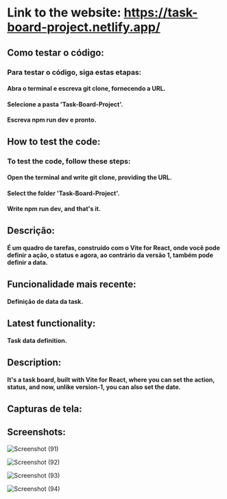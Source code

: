 # Link to the website: https://task-board-project.netlify.app/   






## Como testar o código:

### Para testar o código, siga estas etapas:

#### Abra o terminal e escreva git clone, fornecendo a URL.
#### Selecione a pasta 'Task-Board-Project'.
#### Escreva npm run dev e pronto.





    
## How to test the code:    
### To test the code, follow these steps:         

#### Open the terminal and write git clone, providing the URL.    
#### Select the folder 'Task-Board-Project'.    
#### Write npm run dev, and that's it. 




## Descrição:


#### É um quadro de tarefas, construído com o Vite for React, onde você pode definir a ação, o status e agora, ao contrário da versão 1, também pode definir a data.



## Funcionalidade mais recente:


#### Definição de data da task.




## Latest functionality:


#### Task data definition.



                 
## Description:    

 
#### It's a task board, built with Vite for React, where you can set the action, status, and now, unlike version-1, you can also set the date.        

    









## Capturas de tela:         

## Screenshots:






![Screenshot (91)](https://github.com/RaphaelMarquesMartorella/Task-Board-Project/assets/118463534/d75e292c-6846-4eab-9fc8-876a7e91600a)                                    

 

![Screenshot (92)](https://github.com/RaphaelMarquesMartorella/Task-Board-Project/assets/118463534/d03f64e2-b166-4533-a171-aca976b07e18)                                     






![Screenshot (93)](https://github.com/RaphaelMarquesMartorella/Task-Board-Project/assets/118463534/f0c65292-b7ca-471c-8d83-615aea2d837d)                                   




![Screenshot (94)](https://github.com/RaphaelMarquesMartorella/Task-Board-Project/assets/118463534/47372f90-2099-4e4c-9f3d-e5ff0200acf1)                        
